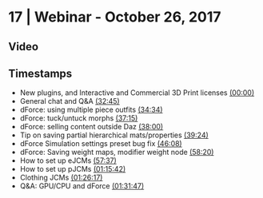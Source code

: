 # 17 | Webinar - October 26, 2017
## Video
<div class="responsive-container"><div id="player"></div></div>
<script>
      var tag = document.createElement('script');
      tag.src = "https://www.youtube.com/iframe_api";
      var firstScriptTag = document.getElementsByTagName('script')[0];
      firstScriptTag.parentNode.insertBefore(tag, firstScriptTag);
      var player;
      function onYouTubeIframeAPIReady() {
        player = new YT.Player('player', {
          videoId: 'Oo1yfoKiQOw',
        });
      }
    
    function setCurrentTime(slideNum) {
    var object = [0, 1965, 2074, 2235, 2280, 2364, 2768, 3500, 3457, 4542, 5177, 5507]
    player.seekTo(object[slideNum]);
  }
</script>
    
## Timestamps
* New plugins, and Interactive and Commercial 3D Print licenses <a href="javascript:void(0);" onclick="setCurrentTime(0)">(00:00)</a>
* General chat and Q&A <a href="javascript:void(0);" onclick="setCurrentTime(1)">(32:45)</a>
* dForce: using multiple piece outfits <a href="javascript:void(0);" onclick="setCurrentTime(2)">(34:34)</a>
* dForce: tuck/untuck morphs <a href="javascript:void(0);" onclick="setCurrentTime(3)">(37:15)</a>
* dForce: selling content outside Daz <a href="javascript:void(0);" onclick="setCurrentTime(4)">(38:00)</a>
* Tip on saving partial hierarchical mats/properties <a href="javascript:void(0);" onclick="setCurrentTime(5)">(39:24)</a>
* dForce Simulation settings preset bug fix <a href="javascript:void(0);" onclick="setCurrentTime(6)">(46:08)</a>
* dForce: Saving weight maps, modifier weight node <a href="javascript:void(0);" onclick="setCurrentTime(7)">(58:20)</a>
* How to set up eJCMs <a href="javascript:void(0);" onclick="setCurrentTime(8)">(57:37)</a>
* How to set up pJCMs <a href="javascript:void(0);" onclick="setCurrentTime(9)">(01:15:42)</a>
* Clothing JCMs <a href="javascript:void(0);" onclick="setCurrentTime(10)">(01:26:17)</a>
* Q&A: GPU/CPU and dForce <a href="javascript:void(0);" onclick="setCurrentTime(11)">(01:31:47)</a>
